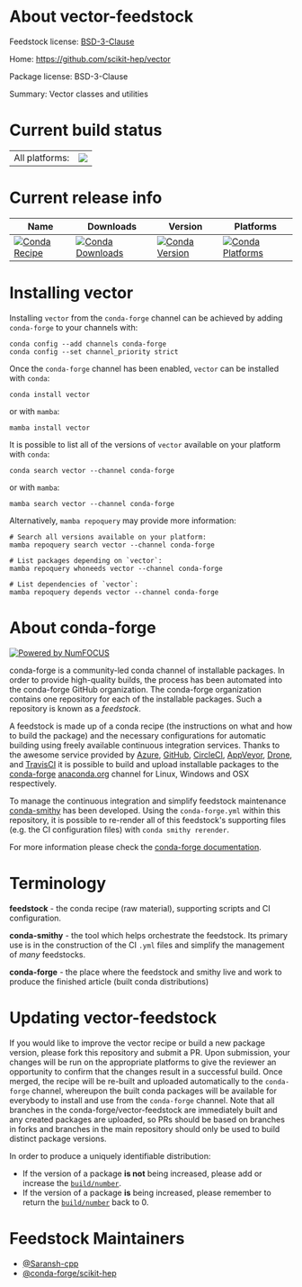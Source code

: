 About vector-feedstock
======================

Feedstock license: [BSD-3-Clause](https://github.com/conda-forge/vector-feedstock/blob/main/LICENSE.txt)

Home: https://github.com/scikit-hep/vector

Package license: BSD-3-Clause

Summary: Vector classes and utilities

Current build status
====================


<table><tr><td>All platforms:</td>
    <td>
      <a href="https://dev.azure.com/conda-forge/feedstock-builds/_build/latest?definitionId=12766&branchName=main">
        <img src="https://dev.azure.com/conda-forge/feedstock-builds/_apis/build/status/vector-feedstock?branchName=main">
      </a>
    </td>
  </tr>
</table>

Current release info
====================

| Name | Downloads | Version | Platforms |
| --- | --- | --- | --- |
| [![Conda Recipe](https://img.shields.io/badge/recipe-vector-green.svg)](https://anaconda.org/conda-forge/vector) | [![Conda Downloads](https://img.shields.io/conda/dn/conda-forge/vector.svg)](https://anaconda.org/conda-forge/vector) | [![Conda Version](https://img.shields.io/conda/vn/conda-forge/vector.svg)](https://anaconda.org/conda-forge/vector) | [![Conda Platforms](https://img.shields.io/conda/pn/conda-forge/vector.svg)](https://anaconda.org/conda-forge/vector) |

Installing vector
=================

Installing `vector` from the `conda-forge` channel can be achieved by adding `conda-forge` to your channels with:

```
conda config --add channels conda-forge
conda config --set channel_priority strict
```

Once the `conda-forge` channel has been enabled, `vector` can be installed with `conda`:

```
conda install vector
```

or with `mamba`:

```
mamba install vector
```

It is possible to list all of the versions of `vector` available on your platform with `conda`:

```
conda search vector --channel conda-forge
```

or with `mamba`:

```
mamba search vector --channel conda-forge
```

Alternatively, `mamba repoquery` may provide more information:

```
# Search all versions available on your platform:
mamba repoquery search vector --channel conda-forge

# List packages depending on `vector`:
mamba repoquery whoneeds vector --channel conda-forge

# List dependencies of `vector`:
mamba repoquery depends vector --channel conda-forge
```


About conda-forge
=================

[![Powered by
NumFOCUS](https://img.shields.io/badge/powered%20by-NumFOCUS-orange.svg?style=flat&colorA=E1523D&colorB=007D8A)](https://numfocus.org)

conda-forge is a community-led conda channel of installable packages.
In order to provide high-quality builds, the process has been automated into the
conda-forge GitHub organization. The conda-forge organization contains one repository
for each of the installable packages. Such a repository is known as a *feedstock*.

A feedstock is made up of a conda recipe (the instructions on what and how to build
the package) and the necessary configurations for automatic building using freely
available continuous integration services. Thanks to the awesome service provided by
[Azure](https://azure.microsoft.com/en-us/services/devops/), [GitHub](https://github.com/),
[CircleCI](https://circleci.com/), [AppVeyor](https://www.appveyor.com/),
[Drone](https://cloud.drone.io/welcome), and [TravisCI](https://travis-ci.com/)
it is possible to build and upload installable packages to the
[conda-forge](https://anaconda.org/conda-forge) [anaconda.org](https://anaconda.org/)
channel for Linux, Windows and OSX respectively.

To manage the continuous integration and simplify feedstock maintenance
[conda-smithy](https://github.com/conda-forge/conda-smithy) has been developed.
Using the ``conda-forge.yml`` within this repository, it is possible to re-render all of
this feedstock's supporting files (e.g. the CI configuration files) with ``conda smithy rerender``.

For more information please check the [conda-forge documentation](https://conda-forge.org/docs/).

Terminology
===========

**feedstock** - the conda recipe (raw material), supporting scripts and CI configuration.

**conda-smithy** - the tool which helps orchestrate the feedstock.
                   Its primary use is in the construction of the CI ``.yml`` files
                   and simplify the management of *many* feedstocks.

**conda-forge** - the place where the feedstock and smithy live and work to
                  produce the finished article (built conda distributions)


Updating vector-feedstock
=========================

If you would like to improve the vector recipe or build a new
package version, please fork this repository and submit a PR. Upon submission,
your changes will be run on the appropriate platforms to give the reviewer an
opportunity to confirm that the changes result in a successful build. Once
merged, the recipe will be re-built and uploaded automatically to the
`conda-forge` channel, whereupon the built conda packages will be available for
everybody to install and use from the `conda-forge` channel.
Note that all branches in the conda-forge/vector-feedstock are
immediately built and any created packages are uploaded, so PRs should be based
on branches in forks and branches in the main repository should only be used to
build distinct package versions.

In order to produce a uniquely identifiable distribution:
 * If the version of a package **is not** being increased, please add or increase
   the [``build/number``](https://docs.conda.io/projects/conda-build/en/latest/resources/define-metadata.html#build-number-and-string).
 * If the version of a package **is** being increased, please remember to return
   the [``build/number``](https://docs.conda.io/projects/conda-build/en/latest/resources/define-metadata.html#build-number-and-string)
   back to 0.

Feedstock Maintainers
=====================

* [@Saransh-cpp](https://github.com/Saransh-cpp/)
* [@conda-forge/scikit-hep](https://github.com/orgs/conda-forge/teams/scikit-hep/)

